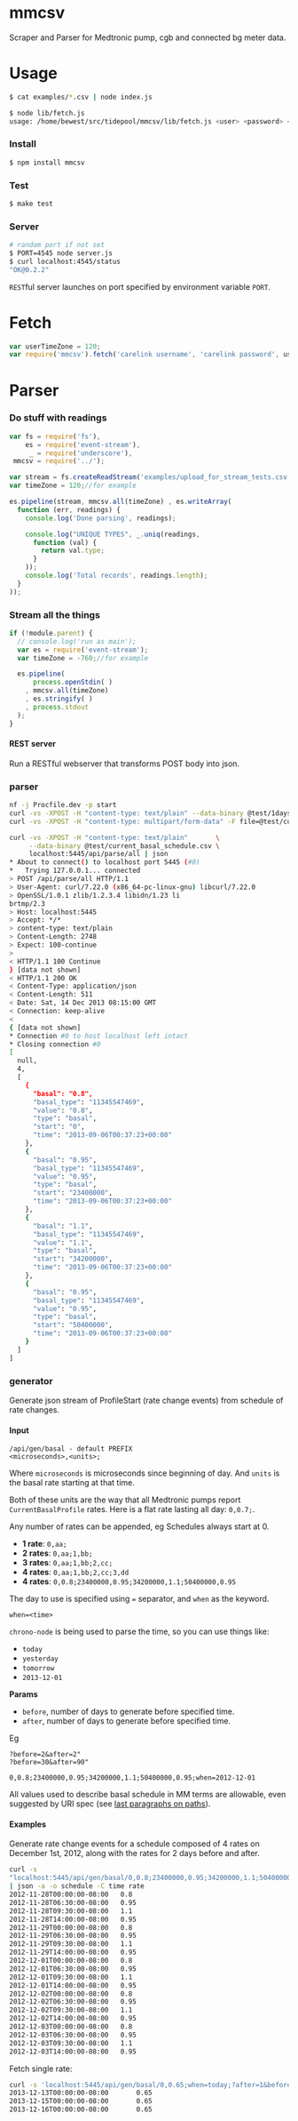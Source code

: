 mmcsv
===========

Scraper and Parser for Medtronic pump, cgb and connected bg meter data.

# Usage
```bash
$ cat examples/*.csv | node index.js
```

```bash
$ node lib/fetch.js
usage: /home/bewest/src/tidepool/mmcsv/lib/fetch.js <user> <password> <days>
```

### Install
```bash
$ npm install mmcsv
```

### Test
```bash
$ make test
```

### Server
```bash
# random port if not set
$ PORT=4545 node server.js
$ curl localhost:4545/status
"OK@0.2.2"
```

`REST`ful server launches on port specified by environment variable `PORT`.

# Fetch

```js
var userTimeZone = 120;
var require('mmcsv').fetch('carelink username', 'carelink password', userTimeZone ,14, function(err, data) {});
```

# Parser

### Do stuff with readings
```js
var fs = require('fs'),
    es = require('event-stream'),
     _ = require('underscore'),
 mmcsv = require('../');

var stream = fs.createReadStream('examples/upload_for_stream_tests.csv');
var timeZone = 120;//for example

es.pipeline(stream, mmcsv.all(timeZone) , es.writeArray(
  function (err, readings) {
    console.log('Done parsing', readings);

    console.log("UNIQUE TYPES", _.uniq(readings,
      function (val) {
        return val.type;
      }
    ));
    console.log('Total records', readings.length);
  }
));

```

### Stream all the things
```js
if (!module.parent) {
  // console.log('run as main');
  var es = require('event-stream');
  var timeZone = -760;//for example

  es.pipeline(
      process.openStdin( )
    , mmcsv.all(timeZone)
    , es.stringify( )
    , process.stdout
  );
}
```

#### REST server
Run a RESTful webserver that transforms POST body into json.
### parser
```bash
nf -j Procfile.dev -p start
curl -vs -XPOST -H "content-type: text/plain" --data-binary @test/1days_smbg_basal_bolus_carbs.csv localhost:5445/api/parse/all
curl -vs -XPOST -H "content-type: multipart/form-data" -F file=@test/current_basal_schedule.csv localhost:5445/api/parse/all

```

```bash
curl -vs -XPOST -H "content-type: text/plain"       \
     --data-binary @test/current_basal_schedule.csv \
     localhost:5445/api/parse/all | json
* About to connect() to localhost port 5445 (#0)
*   Trying 127.0.0.1... connected
> POST /api/parse/all HTTP/1.1
> User-Agent: curl/7.22.0 (x86_64-pc-linux-gnu) libcurl/7.22.0
> OpenSSL/1.0.1 zlib/1.2.3.4 libidn/1.23 li
brtmp/2.3
> Host: localhost:5445
> Accept: */*
> content-type: text/plain
> Content-Length: 2748
> Expect: 100-continue
>
< HTTP/1.1 100 Continue
} [data not shown]
< HTTP/1.1 200 OK
< Content-Type: application/json
< Content-Length: 511
< Date: Sat, 14 Dec 2013 08:15:00 GMT
< Connection: keep-alive
<
{ [data not shown]
* Connection #0 to host localhost left intact
* Closing connection #0
[
  null,
  4,
  [
    {
      "basal": "0.8",
      "basal_type": "11345547469",
      "value": "0.8",
      "type": "basal",
      "start": "0",
      "time": "2013-09-06T00:37:23+00:00"
    },
    {
      "basal": "0.95",
      "basal_type": "11345547469",
      "value": "0.95",
      "type": "basal",
      "start": "23400000",
      "time": "2013-09-06T00:37:23+00:00"
    },
    {
      "basal": "1.1",
      "basal_type": "11345547469",
      "value": "1.1",
      "type": "basal",
      "start": "34200000",
      "time": "2013-09-06T00:37:23+00:00"
    },
    {
      "basal": "0.95",
      "basal_type": "11345547469",
      "value": "0.95",
      "type": "basal",
      "start": "50400000",
      "time": "2013-09-06T00:37:23+00:00"
    }
  ]
]
```

### generator

Generate json stream of ProfileStart (rate change events) from
schedule of rate changes.
#### Input
```
/api/gen/basal - default PREFIX
<microseconds>,<units>;
```
Where `microseconds` is microseconds since beginning of day.  And
`units` is the basal rate starting at that time.

Both of these units are the way that all Medtronic pumps report
`CurrentBasalProfile` rates.
Here is a flat rate lasting all day: `0,0.7;`.

Any number of rates can be appended, eg
Schedules always start at 0.
* **1 rate**: `0,aa;`
* **2 rates**: `0,aa;1,bb;`
* **3 rates**: `0,aa;1,bb;2,cc;`
* **4 rates**: `0,aa;1,bb;2,cc;3,dd`
* **4 rates**: `0,0.8;23400000,0.95;34200000,1.1;50400000,0.95`

The day to use is specified using `=` separator, and `when` as the
keyword.
```
when=<time>
```
`chrono-node` is being used to parse the time, so you can use things
like:
* `today`
* `yesterday`
* `tomorrow`
* `2013-12-01`

**Params**

* `before`, number of days to generate before specified time.
* `after`, number of days to generate before specified time.

Eg
```
?before=2&after=2"
?before=30&after=90"

0,0.8;23400000,0.95;34200000,1.1;50400000,0.95;when=2012-12-01
```

All values used to describe basal schedule in MM terms are allowable,
even suggested by URI spec (see [last paragraphs on
paths](http://tools.ietf.org/html/rfc3986#section-3.3)).

#### Examples


Generate rate change events for a schedule composed of 4 rates on
December 1st, 2012, along with the rates for 2 days before and after.

```bash
curl -s
"localhost:5445/api/gen/basal/0,0.8;23400000,0.95;34200000,1.1;50400000,0.95;when=2012-12-01?before=2&after=2"
| json -a -o schedule -C time rate
2012-11-28T00:00:00-08:00	0.8
2012-11-28T06:30:00-08:00	0.95
2012-11-28T09:30:00-08:00	1.1
2012-11-28T14:00:00-08:00	0.95
2012-11-29T00:00:00-08:00	0.8
2012-11-29T06:30:00-08:00	0.95
2012-11-29T09:30:00-08:00	1.1
2012-11-29T14:00:00-08:00	0.95
2012-12-01T00:00:00-08:00	0.8
2012-12-01T06:30:00-08:00	0.95
2012-12-01T09:30:00-08:00	1.1
2012-12-01T14:00:00-08:00	0.95
2012-12-02T00:00:00-08:00	0.8
2012-12-02T06:30:00-08:00	0.95
2012-12-02T09:30:00-08:00	1.1
2012-12-02T14:00:00-08:00	0.95
2012-12-03T00:00:00-08:00	0.8
2012-12-03T06:30:00-08:00	0.95
2012-12-03T09:30:00-08:00	1.1
2012-12-03T14:00:00-08:00	0.95
```

Fetch single rate:

```bash
curl -s 'localhost:5445/api/gen/basal/0,0.65;when=today;?after=1&before=1' | json -a -o schedule -C start rate
2013-12-13T00:00:00-08:00       0.65
2013-12-15T00:00:00-08:00       0.65
2013-12-16T00:00:00-08:00       0.65

```

